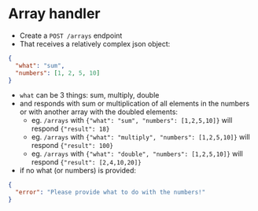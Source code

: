 # Array handler
- Create a `POST /arrays` endpoint
- That receives a relatively complex json object:
```json
{
  "what": "sum",
  "numbers": [1, 2, 5, 10]
}
```
- `what` can be 3 things: sum, multiply, double
- and responds with sum or multiplication of all elements in the numbers or with another array with the doubled elements:
  - eg. `/arrays` with `{"what": "sum", "numbers": [1,2,5,10]}` will respond `{"result": 18}`
  - eg. `/arrays` with `{"what": "multiply", "numbers": [1,2,5,10]}` will respond `{"result": 100}`
  - eg. `/arrays` with `{"what": "double", "numbers": [1,2,5,10]}` will respond `{"result": [2,4,10,20]}`
- if no what (or numbers) is provided:
```json
{
  "error": "Please provide what to do with the numbers!"
}
```
